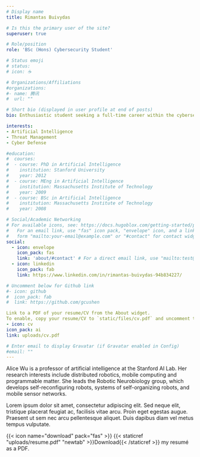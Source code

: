 ```yaml
---
# Display name
title: Rimantas Buivydas

# Is this the primary user of the site?
superuser: true

# Role/position
role: 'BSc (Hons) Cybersecurity Student'

# Status emoji
# status:
# icon: ☕️

# Organizations/Affiliations
#organizations:
#- name: 腾讯
#  url: ""

# Short bio (displayed in user profile at end of posts)
bio: Enthusiastic student seeking a full-time career within the cybersecurity sector.

interests:
- Artificial Intelligence
- Threat Management
- Cyber Defense

#education:
#  courses:
#  - course: PhD in Artificial Intelligence
#    institution: Stanford University
#    year: 2012
#  - course: MEng in Artificial Intelligence
#    institution: Massachusetts Institute of Technology
#    year: 2009
#  - course: BSc in Artificial Intelligence
#    institution: Massachusetts Institute of Technology
#    year: 2008

# Social/Academic Networking
# For available icons, see: https://docs.hugoblox.com/getting-started/page-builder/#icons
#   For an email link, use "fas" icon pack, "envelope" icon, and a link in the
#   form "mailto:your-email@example.com" or "#contact" for contact widget.
social:
  - icon: envelope
    icon_pack: fas
    link: 'about/#contact' # For a direct email link, use "mailto:test@example.org".
  - icon: linkedin
    icon_pack: fab
    link: https://www.linkedin.com/in/rimantas-buivydas-94b834227/ 

# Uncomment below for Github link
#- icon: github
#  icon_pack: fab
#  link: https://github.com/gcushen

Link to a PDF of your resume/CV from the About widget.
To enable, copy your resume/CV to `static/files/cv.pdf` and uncomment the lines below.
- icon: cv
icon_pack: ai
link: uploads/cv.pdf

# Enter email to display Gravatar (if Gravatar enabled in Config)
#email: ""
---
```


Alice Wu is a professor of artificial intelligence at the Stanford AI Lab. Her research interests include distributed robotics, mobile computing and programmable matter. She leads the Robotic Neurobiology group, which develops self-reconfiguring robots, systems of self-organizing robots, and mobile sensor networks.

Lorem ipsum dolor sit amet, consectetur adipiscing elit. Sed neque elit, tristique placerat feugiat ac, facilisis vitae arcu. Proin eget egestas augue. Praesent ut sem nec arcu pellentesque aliquet. Duis dapibus diam vel metus tempus vulputate.

{{< icon name="download" pack="fas" >}} {{< staticref "uploads/resume.pdf" "newtab" >}}Download{{< /staticref >}} my resumé as a PDF.
